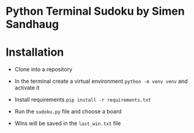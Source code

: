 # Python Terminal Sudoku by Simen Sandhaug

# Installation

- Clone into a repository
- In the terminal create a virtual environment `python -m venv venv` and activate it
- Install requirements `pip install -r requirements.txt`
- Run the `sudoku.py` file and choose a board

- Wins will be saved in the `last_win.txt` file
